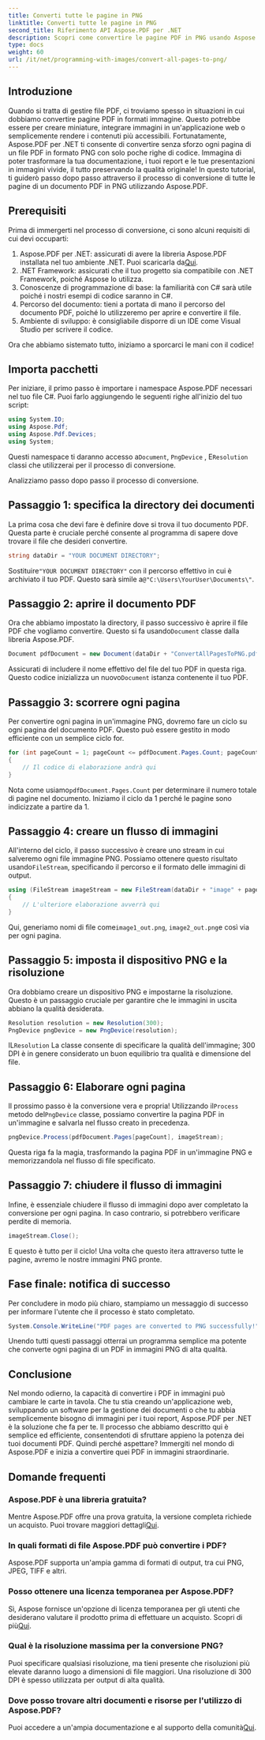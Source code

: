 ```yaml
---
title: Converti tutte le pagine in PNG
linktitle: Converti tutte le pagine in PNG
second_title: Riferimento API Aspose.PDF per .NET
description: Scopri come convertire le pagine PDF in PNG usando Aspose.PDF per .NET con questa guida passo-passo. Perfetta per sviluppatori e appassionati.
type: docs
weight: 60
url: /it/net/programming-with-images/convert-all-pages-to-png/
---
```

## Introduzione

Quando si tratta di gestire file PDF, ci troviamo spesso in situazioni in cui dobbiamo convertire pagine PDF in formati immagine. Questo potrebbe essere per creare miniature, integrare immagini in un'applicazione web o semplicemente rendere i contenuti più accessibili. Fortunatamente, Aspose.PDF per .NET ti consente di convertire senza sforzo ogni pagina di un file PDF in formato PNG con solo poche righe di codice. Immagina di poter trasformare la tua documentazione, i tuoi report e le tue presentazioni in immagini vivide, il tutto preservando la qualità originale! In questo tutorial, ti guiderò passo dopo passo attraverso il processo di conversione di tutte le pagine di un documento PDF in PNG utilizzando Aspose.PDF. 

## Prerequisiti

Prima di immergerti nel processo di conversione, ci sono alcuni requisiti di cui devi occuparti:

1. Aspose.PDF per .NET: assicurati di avere la libreria Aspose.PDF installata nel tuo ambiente .NET. Puoi scaricarla da[Qui](https://releases.aspose.com/pdf/net/).
2. .NET Framework: assicurati che il tuo progetto sia compatibile con .NET Framework, poiché Aspose lo utilizza.
3. Conoscenze di programmazione di base: la familiarità con C# sarà utile poiché i nostri esempi di codice saranno in C#.
4. Percorso del documento: tieni a portata di mano il percorso del documento PDF, poiché lo utilizzeremo per aprire e convertire il file.
5. Ambiente di sviluppo: è consigliabile disporre di un IDE come Visual Studio per scrivere il codice. 

Ora che abbiamo sistemato tutto, iniziamo a sporcarci le mani con il codice!

## Importa pacchetti

Per iniziare, il primo passo è importare i namespace Aspose.PDF necessari nel tuo file C#. Puoi farlo aggiungendo le seguenti righe all'inizio del tuo script:

```csharp
using System.IO;
using Aspose.Pdf;
using Aspose.Pdf.Devices;
using System;
```

 Questi namespace ti daranno accesso a`Document`, `PngDevice` , E`Resolution` classi che utilizzerai per il processo di conversione.

Analizziamo passo dopo passo il processo di conversione.

## Passaggio 1: specifica la directory dei documenti

La prima cosa che devi fare è definire dove si trova il tuo documento PDF. Questa parte è cruciale perché consente al programma di sapere dove trovare il file che desideri convertire.

```csharp
string dataDir = "YOUR DOCUMENT DIRECTORY";
```

 Sostituire`"YOUR DOCUMENT DIRECTORY"` con il percorso effettivo in cui è archiviato il tuo PDF. Questo sarà simile a`@"C:\Users\YourUser\Documents\"`.

## Passaggio 2: aprire il documento PDF

 Ora che abbiamo impostato la directory, il passo successivo è aprire il file PDF che vogliamo convertire. Questo si fa usando`Document` classe dalla libreria Aspose.PDF.

```csharp
Document pdfDocument = new Document(dataDir + "ConvertAllPagesToPNG.pdf");
```

 Assicurati di includere il nome effettivo del file del tuo PDF in questa riga. Questo codice inizializza un nuovo`Document` istanza contenente il tuo PDF.

## Passaggio 3: scorrere ogni pagina

Per convertire ogni pagina in un'immagine PNG, dovremo fare un ciclo su ogni pagina del documento PDF. Questo può essere gestito in modo efficiente con un semplice ciclo for.

```csharp
for (int pageCount = 1; pageCount <= pdfDocument.Pages.Count; pageCount++)
{
    // Il codice di elaborazione andrà qui
}
```

 Nota come usiamo`pdfDocument.Pages.Count` per determinare il numero totale di pagine nel documento. Iniziamo il ciclo da 1 perché le pagine sono indicizzate a partire da 1.

## Passaggio 4: creare un flusso di immagini

All'interno del ciclo, il passo successivo è creare uno stream in cui salveremo ogni file immagine PNG. Possiamo ottenere questo risultato usando`FileStream`, specificando il percorso e il formato delle immagini di output.

```csharp
using (FileStream imageStream = new FileStream(dataDir + "image" + pageCount + "_out.png", FileMode.Create))
{
    // L'ulteriore elaborazione avverrà qui
}
```

 Qui, generiamo nomi di file come`image1_out.png`, `image2_out.png`e così via per ogni pagina.

## Passaggio 5: imposta il dispositivo PNG e la risoluzione

Ora dobbiamo creare un dispositivo PNG e impostarne la risoluzione. Questo è un passaggio cruciale per garantire che le immagini in uscita abbiano la qualità desiderata.

```csharp
Resolution resolution = new Resolution(300);
PngDevice pngDevice = new PngDevice(resolution);
```

 IL`Resolution` La classe consente di specificare la qualità dell'immagine; 300 DPI è in genere considerato un buon equilibrio tra qualità e dimensione del file.

## Passaggio 6: Elaborare ogni pagina

 Il prossimo passo è la conversione vera e propria! Utilizzando il`Process` metodo del`PngDevice` classe, possiamo convertire la pagina PDF in un'immagine e salvarla nel flusso creato in precedenza.

```csharp
pngDevice.Process(pdfDocument.Pages[pageCount], imageStream);
```

Questa riga fa la magia, trasformando la pagina PDF in un'immagine PNG e memorizzandola nel flusso di file specificato.

## Passaggio 7: chiudere il flusso di immagini

Infine, è essenziale chiudere il flusso di immagini dopo aver completato la conversione per ogni pagina. In caso contrario, si potrebbero verificare perdite di memoria.

```csharp
imageStream.Close();
```

E questo è tutto per il ciclo! Una volta che questo itera attraverso tutte le pagine, avremo le nostre immagini PNG pronte.

## Fase finale: notifica di successo

Per concludere in modo più chiaro, stampiamo un messaggio di successo per informare l'utente che il processo è stato completato.

```csharp
System.Console.WriteLine("PDF pages are converted to PNG successfully!");
```

Unendo tutti questi passaggi otterrai un programma semplice ma potente che converte ogni pagina di un PDF in immagini PNG di alta qualità.

## Conclusione

Nel mondo odierno, la capacità di convertire i PDF in immagini può cambiare le carte in tavola. Che tu stia creando un'applicazione web, sviluppando un software per la gestione dei documenti o che tu abbia semplicemente bisogno di immagini per i tuoi report, Aspose.PDF per .NET è la soluzione che fa per te. Il processo che abbiamo descritto qui è semplice ed efficiente, consentendoti di sfruttare appieno la potenza dei tuoi documenti PDF. Quindi perché aspettare? Immergiti nel mondo di Aspose.PDF e inizia a convertire quei PDF in immagini straordinarie.

## Domande frequenti

### Aspose.PDF è una libreria gratuita?
 Mentre Aspose.PDF offre una prova gratuita, la versione completa richiede un acquisto. Puoi trovare maggiori dettagli[Qui](https://purchase.aspose.com/buy).

### In quali formati di file Aspose.PDF può convertire i PDF?
Aspose.PDF supporta un'ampia gamma di formati di output, tra cui PNG, JPEG, TIFF e altri.

### Posso ottenere una licenza temporanea per Aspose.PDF?
 Sì, Aspose fornisce un'opzione di licenza temporanea per gli utenti che desiderano valutare il prodotto prima di effettuare un acquisto. Scopri di più[Qui](https://purchase.aspose.com/temporary-license/).

### Qual è la risoluzione massima per la conversione PNG?
Puoi specificare qualsiasi risoluzione, ma tieni presente che risoluzioni più elevate daranno luogo a dimensioni di file maggiori. Una risoluzione di 300 DPI è spesso utilizzata per output di alta qualità.

### Dove posso trovare altri documenti e risorse per l'utilizzo di Aspose.PDF?
 Puoi accedere a un'ampia documentazione e al supporto della comunità[Qui](https://reference.aspose.com/pdf/net/).
